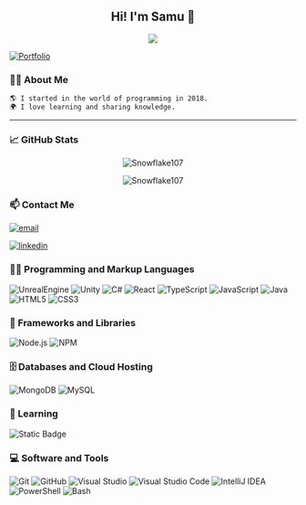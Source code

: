 <h2 align = 'center'>Hi! I'm Samu 👋</h3>

<p align="center">
  <img src="https://readme-typing-svg.herokuapp.com/?size=24&center=true&vCenter=true&width=500&lines=Welcome+to+my+profile!" />
</p>

<a href="https://samuag.com">![Portfolio](https://img.shields.io/badge/Portfolio-%23000000.svg?style=for-the-badge&logo=firefox&logoColor=#FF7139)
</a>

<h3>👨‍🎓 About Me</h3>


  ```diff
  🌎 I started in the world of programming in 2018.
  🌍 I love learning and sharing knowledge.
  ```

<hr>

<h3>📈 GitHub Stats</h3>

<div align="center">

![Snowflake107](https://github-readme-stats.vercel.app/api?username=samuag&show_icons=true&theme=tokyonight&hide=["issues"])

![Snowflake107](https://github-readme-stats.vercel.app/api/top-langs?username=samuag&show_icons=true&theme=tokyonight&layout=compact)

</div>



<h3>📫 Contact Me</h3>

<a href="mailto:contact@samuag.com"> ![email](https://img.shields.io/badge/Email-D14836?style=for-the-badge&logo=gmail&logoColor=white) </a>

<a href="https://www.linkedin.com/in/samuag/">![linkedin](https://img.shields.io/badge/LinkedIn-0077B5?style=for-the-badge&logo=linkedin&logoColor=white)
</a>


<h3>👨‍💻 Programming and Markup Languages </h3>

![UnrealEngine](https://img.shields.io/badge/Unreal%20Engine-black?style=for-the-badge&logo=unrealengine)
![Unity](https://img.shields.io/badge/Unity-100000?style=for-the-badge&logo=unity&logoColor=white&color=black)
![C#](https://img.shields.io/badge/C%23-239120?style=for-the-badge&logo=c-sharp&logoColor=white&color=795dd8)
![React](https://img.shields.io/badge/React-%23326f80?style=for-the-badge&logo=react)
![TypeScript](https://img.shields.io/badge/Typescript-white?style=for-the-badge&logo=typescript)
![JavaScript](https://img.shields.io/badge/javascript-%23323330.svg?style=for-the-badge&logo=javascript&logoColor=white&color=yellow)
![Java](https://img.shields.io/badge/Java-%23ED8B00.svg?style=for-the-badge&logo=java&logoColor=white)
![HTML5](https://img.shields.io/badge/html5-%23E34F26.svg?style=for-the-badge&logo=html5&logoColor=white)
![CSS3](https://img.shields.io/badge/css3-%231572B6.svg?style=for-the-badge&logo=css3&logoColor=white)

<h3>🧰 Frameworks and Libraries </h3>

![Node.js](https://img.shields.io/badge/Node.js-%2343853D.svg?style=for-the-badge&logo=node.js&logoColor=white)
![NPM](https://img.shields.io/badge/NPM-%23CB3837.svg?style=for-the-badge&logo=npm&logoColor=white)

<h3>🗄 Databases and Cloud Hosting </h3>

![MongoDB](https://img.shields.io/badge/MongoDB-%234ea94b.svg?style=for-the-badge&logo=mongodb&logoColor=white)
![MySQL](https://img.shields.io/badge/mysql-%2300f.svg?style=for-the-badge&logo=mysql&logoColor=white&color=blue)

<h3>🧠 Learning </h3>

![Static Badge](https://img.shields.io/badge/C%2B%2B-%2300427e?style=for-the-badge&logo=cplusplus)

<h3>💻 Software and Tools</h3>

![Git](https://img.shields.io/badge/git-%23F05033.svg?style=for-the-badge&logo=git&logoColor=white)
![GitHub](https://img.shields.io/badge/github-%23121011.svg?style=for-the-badge&logo=github&logoColor=white&color=black)
![Visual Studio](https://img.shields.io/badge/Visual%20Studio-5C2D91.svg?style=for-the-badge&logo=visual-studio&logoColor=white)
![Visual Studio Code](https://img.shields.io/badge/Visual%20Studio%20Code-0078d7.svg?style=for-the-badge&logo=visual-studio-code&logoColor=white)
![IntelliJ IDEA](https://img.shields.io/badge/IntelliJIDEA-000000.svg?style=for-the-badge&logo=intellij-idea&logoColor=white)
![PowerShell](https://img.shields.io/badge/PowerShell-5391FE?style=for-the-badge&logo=powershell&logoColor=white)
![Bash](https://img.shields.io/badge/Bash-4EAA25?style=for-the-badge&logo=gnu-bash&logoColor=white)



</section>
